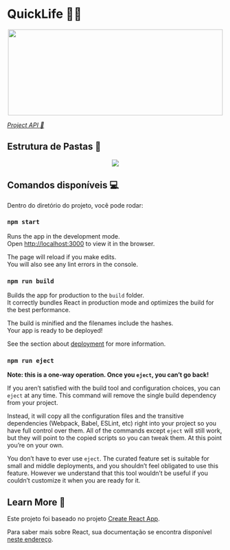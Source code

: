 # QuickLife :handbag::department_store:

<p align="center"><img align="center" width="500" height="200" src="http://imagem.b2s-space.com/upimg/60505/0/54691e2e7d.jpg"></p>

_[Project API :wrench:](https://github.com/mlopesc/quicklife_api)_

## Estrutura de Pastas :open_file_folder:
<p align="center"><img src="http://imagem.b2s-space.com/upimg/60505/0/05caa0d9b6.jpg"/></p>

## Comandos disponíveis :computer:

Dentro do diretório do projeto, você pode rodar:

### `npm start`

Runs the app in the development mode.<br>
Open [http://localhost:3000](http://localhost:3000) to view it in the browser.

The page will reload if you make edits.<br>
You will also see any lint errors in the console.

### `npm run build`

Builds the app for production to the `build` folder.<br>
It correctly bundles React in production mode and optimizes the build for the best performance.

The build is minified and the filenames include the hashes.<br>
Your app is ready to be deployed!

See the section about [deployment](https://facebook.github.io/create-react-app/docs/deployment) for more information.

### `npm run eject`

**Note: this is a one-way operation. Once you `eject`, you can’t go back!**

If you aren’t satisfied with the build tool and configuration choices, you can `eject` at any time. This command will remove the single build dependency from your project.

Instead, it will copy all the configuration files and the transitive dependencies (Webpack, Babel, ESLint, etc) right into your project so you have full control over them. All of the commands except `eject` will still work, but they will point to the copied scripts so you can tweak them. At this point you’re on your own.

You don’t have to ever use `eject`. The curated feature set is suitable for small and middle deployments, and you shouldn’t feel obligated to use this feature. However we understand that this tool wouldn’t be useful if you couldn’t customize it when you are ready for it.

## Learn More :book:

Este projeto foi baseado no projeto [Create React App](https://facebook.github.io/create-react-app/docs/getting-started).

Para saber mais sobre React, sua documentação se encontra disponível [neste endereço](https://reactjs.org/).
